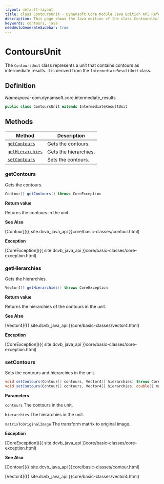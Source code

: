 ```yaml
---
layout: default-layout
title: class ContoursUnit - Dynamsoft Core Module Java Edition API Reference
description: This page shows the Java edition of the class ContoursUnit in Dynamsoft Core Module.
keywords: contours, java
needAutoGenerateSidebar: true
---
```


# ContoursUnit

The `ContoursUnit` class represents a unit that contains contours as intermediate results. It is derived from the `IntermediateResultUnit` class.

## Definition

*Namespace:* com.dynamsoft.core.intermediate_results

```java
public class ContoursUnit extends IntermediateResultUnit
```

## Methods

| Method                    | Description |
|---------------------------|---------------------------------------------|
| [`getContours`](#getcontours) | Gets the contours.  |
| [`getHierarchies`](#gethierarchies) | Gets the hierarchies.  |
| [`setContours`](#setcontours) | Sets the contours.  |

### getContours

Gets the contours.

```java
Contour[] getContours() throws CoreException
```

**Return value**

Returns the contours in the unit.

**See Also**

[Contour]({{ site.dcvb_java_api }}core/basic-classes/contour.html)

**Exception**

[CoreException]({{ site.dcvb_java_api }}core/basic-classes/core-exception.html)

### getHierarchies

Gets the hierarchies.

```java
Vector4[] getHierarchies() throws CoreException
```

**Return value**

Returns the hierarchies of the contours in the unit.

**See Also**

[Vector4]({{ site.dcvb_java_api }}core/basic-classes/vector4.html)

**Exception**

[CoreException]({{ site.dcvb_java_api }}core/basic-classes/core-exception.html)

### setContours

Sets the contours and hierarchies in the unit.

```java
void setContours(Contour[] contours, Vector4[] hierarchies) throws CoreException
void setContours(Contour[] contours, Vector4[] hierarchies, double[] matrixToOriginalImage) throws CoreException
```

**Parameters**

`contours` The contours in the unit.

`hierarchies` The hierarchies in the unit.

`matrixToOriginalImage` The transform matrix to original image.

**Exception**

[CoreException]({{ site.dcvb_java_api }}core/basic-classes/core-exception.html)

**See Also**

[Contour]({{ site.dcvb_java_api }}core/basic-classes/contour.html)

[Vector4]({{ site.dcvb_java_api }}core/basic-classes/vector4.html)

